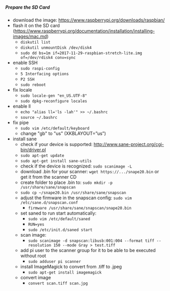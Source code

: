 ##### Prepare the SD Card
* download the image: https://www.raspberrypi.org/downloads/raspbian/
* flash it on the SD card (https://www.raspberrypi.org/documentation/installation/installing-images/mac.md)
  * ` diskutil list `
  * ` diskutil unmountDisk /dev/disk4 `
  * ` sudo dd bs=1m if=2017-11-29-raspbian-stretch-lite.img of=/dev/rdisk4 conv=sync `
* enable SSH
  * ` sudo raspi-config `
  * ` 5 Interfacing options `
  * ` P2 SSH `
  * ` sudo reboot `
* fix locale
  * ` sudo locale-gen "en_US.UTF-8" `
  * ` sudo dpkg-reconfigure locales `
* enable ll
  * ` echo "alias ll='ls -lah'" >> ~/.bashrc `
  * ` source ~/.bashrc `
* fix pipe
  * ` sudo vim /etc/default/keyboard `
  * change "gb" to "us" (XKBLAYOUT=”us”)
* install sane
  * check if your device is supported: http://www.sane-project.org/cgi-bin/driver.pl
  * ` sudo apt-get update `
  * ` sudo apt-get install sane-utils ` 
  * check if the device is recognized: ` sudo scanimage -L `
  * download .bin for your scanner: ` wget https://.../snape20.bin ` or get it from the scanner CD
  * create folder to place .bin to: ` sudo mkdir -p /usr/share/sane/snapscan `
  * ` sudo cp ~/snape20.bin /usr/share/sane/snapscan `
  * adjust the firmware in the snapscan config: ` sudo vim /etc/sane.d/snapscan.conf `
    * ` firmware /usr/share/sane/snapscan/snape20.bin ` 
  * set saned to run start automatically:
    * ` sudo vim /etc/default/saned `
    * ` RUN=yes `
    * ` sudo /etc/init.d/saned start `
  * scan image:
    * ` sudo scanimage -d snapscan:libusb:001:004 --format tiff --resolution 150 --mode Gray > test.tiff `
  * add pi user to the scanner group for it to be able to be executed without root
    * ` sudo adduser pi scanner `
  * install ImageMagick to convert from .tiff to .jpeg
    * ` sudo apt-get install imagemagick `
  * convert image
    * ` convert scan.tiff scan.jpg `
  
 
